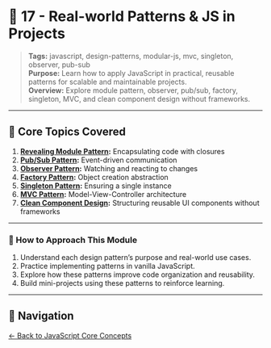 # 📘 17 - Real-world Patterns & JS in Projects

> **Tags:** javascript, design-patterns, modular-js, mvc, singleton, observer, pub-sub  
> **Purpose:** Learn how to apply JavaScript in practical, reusable patterns for scalable and maintainable projects.  
> **Overview:** Explore module pattern, observer, pub/sub, factory, singleton, MVC, and clean component design without frameworks.

---

## 📝 Core Topics Covered

1. **[Revealing Module Pattern](./01-revealing-module-pattern/README.md):** Encapsulating code with closures  
2. **[Pub/Sub Pattern](./02-pub-sub-pattern/README.md):** Event-driven communication  
3. **[Observer Pattern](./03-observer-pattern/README.md):** Watching and reacting to changes  
4. **[Factory Pattern](./04-factory-pattern/README.md):** Object creation abstraction  
5. **[Singleton Pattern](./05-singleton-pattern/README.md):** Ensuring a single instance  
6. **[MVC Pattern](./06-mvc-pattern/README.md):** Model-View-Controller architecture  
7. **[Clean Component Design](./07-clean-component-design/README.md):** Structuring reusable UI components without frameworks

---

### 🚀 How to Approach This Module

1. Understand each design pattern’s purpose and real-world use cases.  
2. Practice implementing patterns in vanilla JavaScript.  
3. Explore how these patterns improve code organization and reusability.  
4. Build mini-projects using these patterns to reinforce learning.

---

## 🔁 Navigation

[← Back to JavaScript Core Concepts](../README.md)

